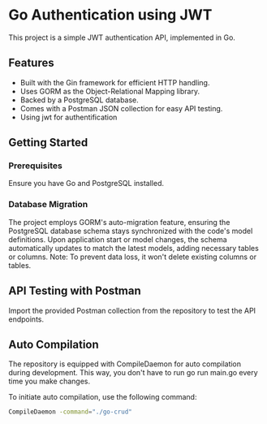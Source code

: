 # Go Authentication using JWT

This project is a simple JWT authentication API, implemented in Go.

## Features

- Built with the Gin framework for efficient HTTP handling.
- Uses GORM as the Object-Relational Mapping library.
- Backed by a PostgreSQL database.
- Comes with a Postman JSON collection for easy API testing.
- Using jwt for authentification

## Getting Started

### Prerequisites

Ensure you have Go and PostgreSQL installed.

### Database Migration

The project employs GORM's auto-migration feature, ensuring the PostgreSQL database schema stays synchronized with the code's model definitions. Upon application start or model changes, the schema automatically updates to match the latest models, adding necessary tables or columns. Note: To prevent data loss, it won't delete existing columns or tables.

## API Testing with Postman

Import the provided Postman collection from the repository to test the API endpoints.

## Auto Compilation

The repository is equipped with CompileDaemon for auto compilation during development. This way, you don't have to run go run main.go every time you make changes.

To initiate auto compilation, use the following command:

```bash
CompileDaemon -command="./go-crud"
```
